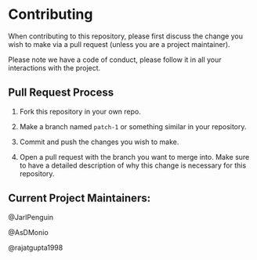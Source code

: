 # Contributing

When contributing to this repository, please first discuss the change you wish to make via a pull request (unless you are a project maintainer).

Please note we have a code of conduct, please follow it in all your interactions with the project.

## Pull Request Process

1. Fork this repository in your own repo.

2. Make a branch named `patch-1` or something similar in your repository.

3. Commit and push the changes you wish to make.

4. Open a pull request with the branch you want to merge into. Make sure to have a detailed description of why this change is necessary for this repository.

## Current Project Maintainers:

@JarlPenguin

@AsDMonio

@rajatgupta1998
